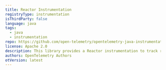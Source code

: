 ```yaml
---
title: Reactor Instrumentation
registryType: instrumentation
isThirdParty: false
language: java
tags:
  - java
  - instrumentation
repo: https://github.com/open-telemetry/opentelemetry-java-instrumentation/tree/master/instrumentation/reactor-3.1
license: Apache 2.0
description: This library provides a Reactor instrumentation to track requests through OpenTelemetry.
authors: OpenTelemetry Authors
otVersion: latest
---
```

